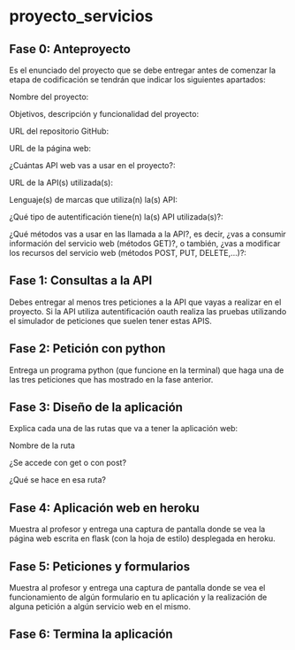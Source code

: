# proyecto_servicios

## Fase 0: Anteproyecto

Es el enunciado del proyecto que se debe entregar antes de comenzar la etapa de codificación se tendrán que indicar los siguientes apartados:

Nombre del proyecto:

Objetivos, descripción y funcionalidad del proyecto:

URL del repositorio GitHub:

URL de la página web:

¿Cuántas API web vas a usar en el proyecto?:

URL de la API(s) utilizada(s):

Lenguaje(s) de marcas que utiliza(n) la(s) API:

¿Qué tipo de autentificación tiene(n) la(s) API utilizada(s)?:

¿Qué métodos vas a usar en las llamada a la API?, es decir, ¿vas a consumir información del servicio web (métodos GET)?, o también, ¿vas a modificar los recursos del servicio web (métodos POST, PUT, DELETE,…)?:

## Fase 1: Consultas a la API

Debes entregar al menos tres peticiones a la API que vayas a realizar en el proyecto. Si la API utiliza autentificación oauth realiza las pruebas utilizando el simulador de peticiones que suelen tener estas APIS.
## Fase 2: Petición con python

Entrega un programa python (que funcione en la terminal) que haga una de las tres peticiones que has mostrado en la fase anterior.
## Fase 3: Diseño de la aplicación

Explica cada una de las rutas que va a tener la aplicación web:

Nombre de la ruta

¿Se accede con get o con post?

¿Qué se hace en esa ruta?

## Fase 4: Aplicación web en heroku

Muestra al profesor y entrega una captura de pantalla donde se vea la página web escrita en flask (con la hoja de estilo) desplegada en heroku.
## Fase 5: Peticiones y formularios

Muestra al profesor y entrega una captura de pantalla donde se vea el funcionamiento de algún formulario en tu aplicación y la realización de alguna petición a algún servicio web en el mismo.
## Fase 6: Termina la aplicación

